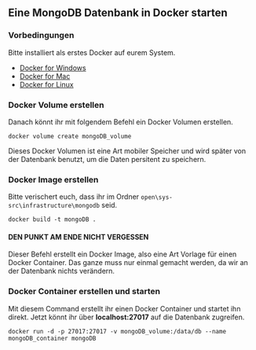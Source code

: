 ## Eine MongoDB Datenbank in Docker starten

### Vorbedingungen
Bitte installiert als erstes Docker auf eurem System.
* [Docker for Windows](https://docs.docker.com/docker-for-windows/install/)
* [Docker for Mac](https://docs.docker.com/docker-for-mac/install/)
* [Docker for Linux](https://docs.docker.com/install/linux/docker-ce/ubuntu/)



### Docker Volume erstellen

Danach könnt ihr mit folgendem Befehl ein Docker Volumen erstellen.

```
docker volume create mongoDB_volume
```

Dieses Docker Volumen ist eine Art mobiler Speicher und wird später von der Datenbank benutzt, um die Daten persitent zu speichern.


### Docker Image erstellen

Bitte verischert euch, dass ihr im Ordner `open\sys-src\infrastructure\mongodb` seid.
```
docker build -t mongoDB .
```
#### DEN PUNKT AM ENDE NICHT VERGESSEN

Dieser Befehl erstellt ein Docker Image, also eine Art Vorlage für einen Docker Container.
Das ganze muss nur einmal gemacht werden, da wir an der Datenbank nichts verändern.


### Docker Container erstellen und starten

Mit diesem Command erstellt ihr einen Docker Container und startet ihn direkt.
Jetzt könnt ihr über **localhost:27017** auf die Datenbank zugreifen.

```
docker run -d -p 27017:27017 -v mongoDB_volume:/data/db --name mongoDB_container mongoDB
```



